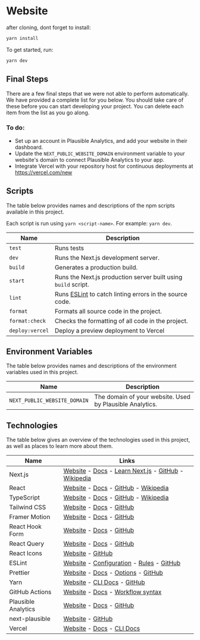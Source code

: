 # Website
after cloning, dont forget to install:

```bash
yarn install
```

To get started, run:

```bash
yarn dev
```

## Final Steps

There are a few final steps that we were not able to perform automatically. We have provided a complete list for you below. You should take care of these before you can start developing your project. You can delete each item from the list as you go along.

### To do:

- Set up an account in Plausible Analytics, and add your website in their dashboard.
- Update the `NEXT_PUBLIC_WEBSITE_DOMAIN` environment variable to your website's domain to connect Plausible Analytics to your app.
- Integrate Vercel with your repository host for continuous deployments at https://vercel.com/new

## Scripts

The table below provides names and descriptions of the npm scripts available in this project.

Each script is run using `yarn <script-name>`. For example: `yarn dev`.

| Name            | Description                                                                    |
| --------------- | ------------------------------------------------------------------------------ |
| `test`          | Runs tests                                                                     |
| `dev`           | Runs the Next.js development server.                                           |
| `build`         | Generates a production build.                                                  |
| `start`         | Runs the Next.js production server built using `build` script.                 |
| `lint`          | Runs [ESLint](https://eslint.org/) to catch linting errors in the source code. |
| `format`        | Formats all source code in the project.                                        |
| `format:check`  | Checks the formatting of all code in the project.                              |
| `deploy:vercel` | Deploy a preview deployment to Vercel                                          |

## Environment Variables

The table below provides names and descriptions of the environment variables used in this project.

| Name                         | Description                                              |
| ---------------------------- | -------------------------------------------------------- |
| `NEXT_PUBLIC_WEBSITE_DOMAIN` | The domain of your website. Used by Plausible Analytics. |

## Technologies

The table below gives an overview of the technologies used in this project, as well as places to learn more about them.

| Name                | Links                                                                                                                                                                                                           |
| ------------------- | --------------------------------------------------------------------------------------------------------------------------------------------------------------------------------------------------------------- |
| Next.js             | [Website](https://nextjs.org/) - [Docs](https://nextjs.org/docs) - [Learn Next.js](https://nextjs.org/learn) - [GitHub](https://github.com/vercel/next.js) - [Wikipedia](https://en.wikipedia.org/wiki/Next.js) |
| React               | [Website](https://reactjs.org/) - [Docs](https://reactjs.org/docs/getting-started.html) - [GitHub](https://github.com/facebook/react) - [Wikipedia](<https://en.wikipedia.org/wiki/React_(JavaScript_library)>) |
| TypeScript          | [Website](https://www.typescriptlang.org/) - [Docs](https://www.typescriptlang.org/docs/) - [GitHub](https://github.com/microsoft/TypeScript) - [Wikipedia](https://en.wikipedia.org/wiki/TypeScript)           |
| Tailwind CSS        | [Website](https://tailwindcss.com/) - [Docs](https://tailwindcss.com/docs) - [GitHub](https://github.com/tailwindlabs/tailwindcss)                                                                              |
| Framer Motion       | [Website](https://www.framer.com/motion/) - [Docs](https://www.framer.com/docs/) - [GitHub](https://github.com/framer/motion)                                                                                   |
| React Hook Form     | [Website](https://react-hook-form.com/) - [Docs](https://react-hook-form.com/get-started) - [GitHub](https://github.com/react-hook-form/react-hook-form)                                                        |
| React Query         | [Website](https://tanstack.com/query/latest) - [Docs](https://tanstack.com/query/latest/docs/react/overview) - [GitHub](https://github.com/tanstack/query)                                                      |
| React Icons         | [Website](https://react-icons.github.io/react-icons/) - [GitHub](https://github.com/react-icons/react-icons)                                                                                                    |
| ESLint              | [Website](https://eslint.org/) - [Configuration](https://eslint.org/docs/user-guide/configuring/) - [Rules](https://eslint.org/docs/rules/) - [GitHub](https://github.com/eslint/eslint)                        |
| Prettier            | [Website](https://prettier.io/) - [Docs](https://prettier.io/docs/en/index.html) - [Options](https://prettier.io/docs/en/options.html) - [GitHub](https://github.com/prettier/prettier)                         |
| Yarn                | [Website](https://yarnpkg.com/) - [CLI Docs](https://yarnpkg.com/cli) - [GitHub](https://github.com/yarnpkg/berry)                                                                                              |
| GitHub Actions      | [Website](https://github.com/features/actions) - [Docs](https://docs.github.com/en/actions) - [Workflow syntax](https://docs.github.com/en/actions/reference/workflow-syntax-for-github-actions)                |
| Plausible Analytics | [Website](https://plausible.io/) - [Docs](https://plausible.io/docs) - [GitHub](https://github.com/plausible/analytics)                                                                                         |
| next-plausible      | [Website](https://next-plausible.vercel.app/) - [GitHub](https://github.com/4lejandrito/next-plausible)                                                                                                         |
| Vercel              | [Website](https://vercel.com/) - [Docs](https://vercel.com/docs) - [CLI Docs](https://vercel.com/docs/cli)                                                                                                      |
